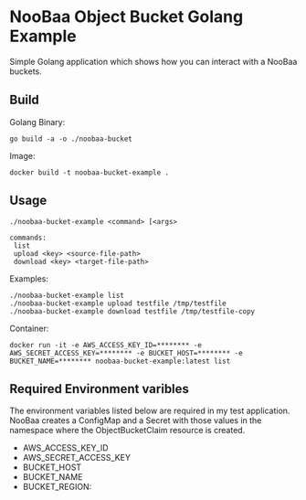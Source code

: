 # NooBaa Object Bucket Golang Example
Simple Golang application which shows how you can interact with a NooBaa buckets.

## Build

Golang Binary:

```
go build -a -o ./noobaa-bucket
```

Image:

```
docker build -t noobaa-bucket-example .
```

## Usage

```
./noobaa-bucket-example <command> [<args>

commands:
 list
 upload <key> <source-file-path>
 download <key> <target-file-path>

```

Examples:

```
./noobaa-bucket-example list
./noobaa-bucket-example upload testfile /tmp/testfile
./noobaa-bucket-example download testfile /tmp/testfile-copy
```

Container:

```
docker run -it -e AWS_ACCESS_KEY_ID=******** -e AWS_SECRET_ACCESS_KEY=******** -e BUCKET_HOST=******** -e BUCKET_NAME=******** noobaa-bucket-example:latest list
```

## Required Environment varibles
The environment variables listed below are required in my test application. NooBaa creates a ConfigMap and a Secret with those values in the namespace where the ObjectBucketClaim resource is created.

* AWS\_ACCESS\_KEY\_ID	
* AWS\_SECRET\_ACCESS\_KEY
* BUCKET\_HOST
* BUCKET\_NAME
* BUCKET\_REGION:

